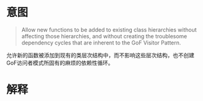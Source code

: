 # 意图

> Allow new functions to be added to existing class hierarchies without affecting those hierarchies, and without creating
the troublesome dependency cycles that are inherent to the GoF Visitor Pattern.
>

允许新的函数被添加到现有的类层次结构中，而不影响这些层次结构，也不创建
GoF访问者模式所固有的麻烦的依赖性循环。

# 解释